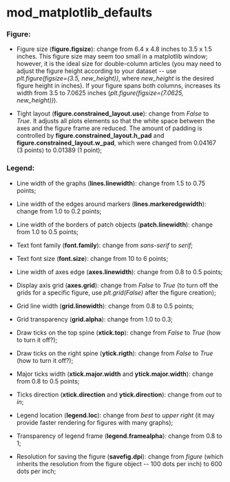 # mod_matplotlib_defaults

### Figure:

* Figure size (**figure.figsize**): change from 6.4 x 4.8 inches to 3.5 x 1.5 inches. This figure size may seem too small in a matplotlib window; however, it is the ideal size for double-column articles (you may need to adjust the figure height according to your dataset -- use *plt.figure(figsize=(3.5, new_height))*, where *new_height* is the desired figure height in inches). If your figure spans both columns, increases its width from 3.5 to 7.0625 inches (*plt.figure(figsize=(7.0625, new_height))*).

* Tight layout (**figure.constrained_layout.use**): change from *False* to *True*. It adjusts all plots elements so that the white space between the axes and the figure frame are reduced. The amount of padding is controlled by **figure.constrained_layout.h_pad** and **figure.constrained_layout.w_pad**, which were changed from 0.04167 (3 points) to 0.01389 (1 point);

### Legend:


* Line width of the graphs (**lines.linewidth**): change from 1.5 to 0.75 points;
* Line width of the edges around markers (**lines.markeredgewidth**): change from 1.0 to 0.2 points;
* Line width of the borders of patch objects (**patch.linewidth**): change from 1.0 to 0.5 points;
* Text font family (**font.family**): change from *sans-serif* to *serif*;
* Text font size (**font.size**): change from 10 to 6 points;
* Line width of axes edge (**axes.linewidth**): change from 0.8 to 0.5 points;
* Display axis grid (**axes.grid**): change from *False* to *True* (to turn off the grids for a specific figure, use *plt.grid(False)* after the figure creation);
* Grid line width (**grid.linewidth**): change from 0.8 to 0.5 points;
* Grid transparency (**grid.alpha**): change from 1.0 to 0.3;
* Draw ticks on the top spine (**xtick.top**): change from *False* to *True* (how to turn it off?);
* Draw ticks on the right spine (**ytick.rigth**): change from *False* to *True* (how to turn it off?);
* Major ticks width (**xtick.major.width** and **ytick.major.width**): change from 0.8 to 0.5 points;
* Ticks direction (**xtick.direction** and **ytick.direction**): change from *out* to *in*;
* Legend location (**legend.loc**): change from *best* to *upper right* (it may provide faster rendering for figures with many graphs);
* Transparency of legend frame (**legend.framealpha**): change from 0.8 to 1;

* Resolution for saving the figure (**savefig.dpi**): change from *figure* (which inherits the resolution from the figure object -- 100 dots per inch) to 600 dots per inch;
